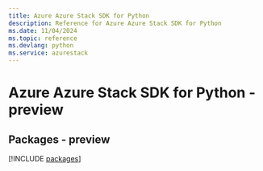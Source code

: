 ```yaml
---
title: Azure Azure Stack SDK for Python
description: Reference for Azure Azure Stack SDK for Python
ms.date: 11/04/2024
ms.topic: reference
ms.devlang: python
ms.service: azurestack
---
```

# Azure Azure Stack SDK for Python - preview
## Packages - preview
[!INCLUDE [packages](azure-stack-index.md)]